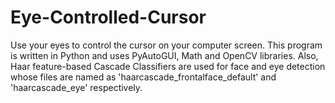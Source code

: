 # Eye-Controlled-Cursor
Use your eyes to control the cursor on your computer screen. This program is written in Python and uses PyAutoGUI, Math and OpenCV libraries. Also, Haar feature-based Cascade Classifiers are used for face and eye detection whose files are named as 'haarcascade_frontalface_default' and 'haarcascade_eye' respectively.
